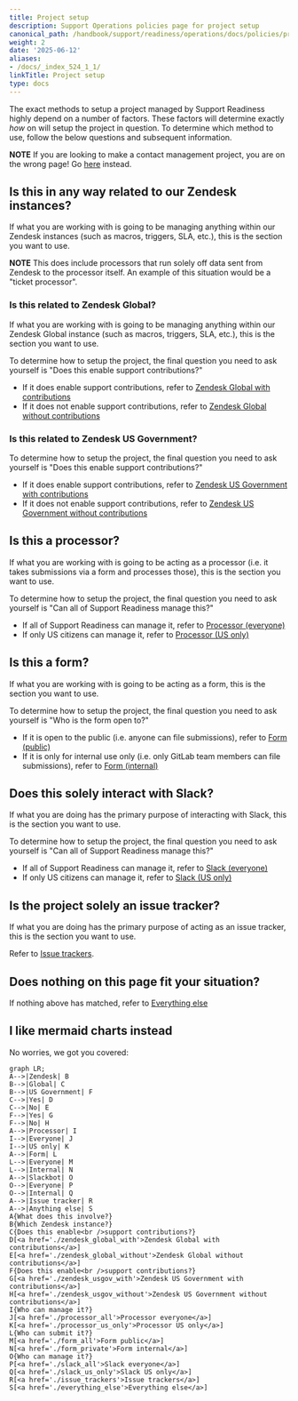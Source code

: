 ```yaml
---
title: Project setup
description: Support Operations policies page for project setup
canonical_path: /handbook/support/readiness/operations/docs/policies/project_setup
weight: 2
date: '2025-06-12'
aliases:
- /docs/_index_524_1_1/
linkTitle: Project setup
type: docs
---
```


The exact methods to setup a project managed by Support Readiness highly depend
on a number of factors. These factors will determine exactly *how* on will setup
the project in question. To determine which method to use, follow the below
questions and subsequent information.

**NOTE** If you are looking to make a contact management project, you are on the
wrong page! Go [here](../../gitlab/contact_management_projects) instead.

## Is this in any way related to our Zendesk instances?

If what you are working with is going to be managing anything within our Zendesk
instances (such as macros, triggers, SLA, etc.), this is the section you want to
use.

**NOTE** This does include processors that run solely off data sent from Zendesk
to the processor itself. An example of this situation would be a "ticket
processor".

### Is this related to Zendesk Global?

If what you are working with is going to be managing anything within our Zendesk
Global instance (such as macros, triggers, SLA, etc.), this is the section you
want to use.

To determine how to setup the project, the final question you need to ask
yourself is "Does this enable support contributions?"

- If it does enable support contributions, refer to
  [Zendesk Global with contributions](zendesk_global_with)
- If it does not enable support contributions, refer to
  [Zendesk Global without contributions](zendesk_global_without)

### Is this related to Zendesk US Government?

To determine how to setup the project, the final question you need to ask
yourself is "Does this enable support contributions?"

- If it does enable support contributions, refer to
  [Zendesk US Government with contributions](zendesk_usgov_with)
- If it does not enable support contributions, refer to
  [Zendesk US Government without contributions](zendesk_usgov_without)

## Is this a processor?

If what you are working with is going to be acting as a processor (i.e. it takes
submissions via a form and processes those), this is the section you want to
use.

To determine how to setup the project, the final question you need to ask
yourself is "Can all of Support Readiness manage this?"

- If all of Support Readiness can manage it, refer to
  [Processor (everyone)](processor_all)
- If only US citizens can manage it, refer to
  [Processor (US only)](processor_us_only)

## Is this a form?

If what you are working with is going to be acting as a form, this is the
section you want to use.

To determine how to setup the project, the final question you need to ask
yourself is "Who is the form open to?"

- If it is open to the public (i.e. anyone can file submissions), refer to
  [Form (public)](form_all)
- If it is only for internal use only (i.e. only GitLab team members can file
  submissions), refer to [Form (internal)](form_private)

## Does this solely interact with Slack?

If what you are doing has the primary purpose of interacting with Slack, this is
the section you want to use.

To determine how to setup the project, the final question you need to ask
yourself is "Can all of Support Readiness manage this?"

- If all of Support Readiness can manage it, refer to
  [Slack (everyone)](slack_all)
- If only US citizens can manage it, refer to [Slack (US only)](slack_us_only)

## Is the project solely an issue tracker?

If what you are doing has the primary purpose of acting as an issue tracker,
this is the section you want to use.

Refer to [Issue trackers](issue_trackers).

## Does nothing on this page fit your situation?

If nothing above has matched, refer to [Everything else](everything_else)

## I like mermaid charts instead

No worries, we got you covered:

```mermaid
graph LR;
A-->|Zendesk| B
B-->|Global| C
B-->|US Government| F
C-->|Yes| D
C-->|No| E
F-->|Yes| G
F-->|No| H
A-->|Processor| I
I-->|Everyone| J
I-->|US only| K
A-->|Form| L
L-->|Everyone| M
L-->|Internal| N
A-->|Slackbot| O
O-->|Everyone| P
O-->|Internal| Q
A-->|Issue tracker| R
A-->|Anything else| S
A{What does this involve?}
B{Which Zendesk instance?}
C{Does this enable<br />support contributions?}
D[<a href='./zendesk_global_with'>Zendesk Global with contributions</a>]
E[<a href='./zendesk_global_without'>Zendesk Global without contributions</a>]
F{Does this enable<br />support contributions?}
G[<a href='./zendesk_usgov_with'>Zendesk US Government with contributions</a>]
H[<a href='./zendesk_usgov_without'>Zendesk US Government without contributions</a>]
I{Who can manage it?}
J[<a href='./processor_all'>Processor everyone</a>]
K[<a href='./processor_us_only'>Processor US only</a>]
L{Who can submit it?}
M[<a href='./form_all'>Form public</a>]
N[<a href='./form_private'>Form internal</a>]
O{Who can manage it?}
P[<a href='./slack_all'>Slack everyone</a>]
Q[<a href='./slack_us_only'>Slack US only</a>]
R[<a href='./issue_trackers'>Issue trackers</a>]
S[<a href='./everything_else'>Everything else</a>]
```
